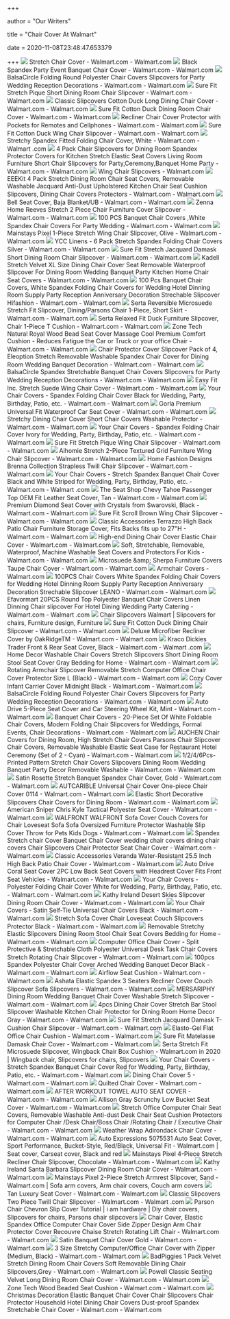 +++
        
author = "Our Writers"
        
title = "Chair Cover At Walmart"
        
date = 2020-11-08T23:48:47.653379
        
+++
[ ![](https://i5.walmartimages.com/asr/1de25cb2-aef7-4944-8260-6927b5de94f6_1.123033b3e51758014167aa2e25844462.jpeg?odnWidth=612&odnHeight=612&odnBg=ffffff)](https://i5.walmartimages.com/asr/1de25cb2-aef7-4944-8260-6927b5de94f6_1.123033b3e51758014167aa2e25844462.jpeg?odnWidth=612&odnHeight=612&odnBg=ffffff) Stretch Chair Cover - Walmart.com - Walmart.com
[ ![](https://i5.walmartimages.com/asr/54abedeb-b133-436d-b5a9-0605bf699c95_1.0d9ac953f4e8aee306abf02df079e971.jpeg?odnWidth=612&odnHeight=612&odnBg=ffffff)](https://i5.walmartimages.com/asr/54abedeb-b133-436d-b5a9-0605bf699c95_1.0d9ac953f4e8aee306abf02df079e971.jpeg?odnWidth=612&odnHeight=612&odnBg=ffffff) Black Spandex Party Event Banquet Chair Cover - Walmart.com - Walmart.com
[ ![](https://i5.walmartimages.com/asr/ab131231-1c42-4d7c-8d82-4df8a8046520_1.6241b15dd4015799d64467e387f0cb7c.jpeg)](https://i5.walmartimages.com/asr/ab131231-1c42-4d7c-8d82-4df8a8046520_1.6241b15dd4015799d64467e387f0cb7c.jpeg) BalsaCircle Folding Round Polyester Chair Covers Slipcovers for Party  Wedding Reception Decorations - Walmart.com - Walmart.com
[ ![](https://i5.walmartimages.com/asr/5b624e6a-fef8-4d07-8c6f-897ca5d87d93_1.320530cfc26dce543b87dd7d69d2291d.jpeg)](https://i5.walmartimages.com/asr/5b624e6a-fef8-4d07-8c6f-897ca5d87d93_1.320530cfc26dce543b87dd7d69d2291d.jpeg) Sure Fit Stretch Pique Short Dining Room Chair Slipcover - Walmart.com -  Walmart.com
[ ![](https://i5.walmartimages.com/asr/528792b2-98e4-4ba3-bac1-aee61e29a569_1.7dc2df23a1e37b088639cc8de17cc2e1.jpeg?odnWidth=612&odnHeight=612&odnBg=ffffff)](https://i5.walmartimages.com/asr/528792b2-98e4-4ba3-bac1-aee61e29a569_1.7dc2df23a1e37b088639cc8de17cc2e1.jpeg?odnWidth=612&odnHeight=612&odnBg=ffffff) Classic Slipcovers Cotton Duck Long Dining Chair Cover - Walmart.com -  Walmart.com
[ ![](https://i5.walmartimages.com/asr/ec8db8a9-ac83-4b47-aca6-2eddbcebdf75_1.e173542e4a6a07896649a35d32c36cae.jpeg?odnWidth=612&odnHeight=612&odnBg=ffffff)](https://i5.walmartimages.com/asr/ec8db8a9-ac83-4b47-aca6-2eddbcebdf75_1.e173542e4a6a07896649a35d32c36cae.jpeg?odnWidth=612&odnHeight=612&odnBg=ffffff) Sure Fit Cotton Duck Dining Room Chair Cover - Walmart.com - Walmart.com
[ ![](https://i5.walmartimages.com/asr/879e671c-d05f-4477-b704-37a53f5ff007_1.2cb05b9b98e710e7e3e9eed3c9670f19.jpeg?odnWidth=612&odnHeight=612&odnBg=ffffff)](https://i5.walmartimages.com/asr/879e671c-d05f-4477-b704-37a53f5ff007_1.2cb05b9b98e710e7e3e9eed3c9670f19.jpeg?odnWidth=612&odnHeight=612&odnBg=ffffff) Recliner Chair Cover Protector with Pockets for Remotes and Cellphones -  Walmart.com - Walmart.com
[ ![](https://i5.walmartimages.com/asr/a9e48745-b1e3-4d3d-bee5-9a3d72a0b3fc_1.f5f1e8deafb5ae759c409abdb7b26670.jpeg)](https://i5.walmartimages.com/asr/a9e48745-b1e3-4d3d-bee5-9a3d72a0b3fc_1.f5f1e8deafb5ae759c409abdb7b26670.jpeg) Sure Fit Cotton Duck Wing Chair Slipcover - Walmart.com - Walmart.com
[ ![](https://i5.walmartimages.com/asr/04944344-6352-4bca-8e17-8010bee780f1_1.bd2a4ce9571486cab4b6c81d009d7d8c.jpeg?odnWidth=612&odnHeight=612&odnBg=ffffff)](https://i5.walmartimages.com/asr/04944344-6352-4bca-8e17-8010bee780f1_1.bd2a4ce9571486cab4b6c81d009d7d8c.jpeg?odnWidth=612&odnHeight=612&odnBg=ffffff) Stretchy Spandex Fitted Folding Chair Cover, White - Walmart.com - Walmart .com
[ ![](https://i5.walmartimages.com/asr/63ea1d91-0dc0-460c-85bf-af9f5eeda047_1.1622bd417a326d264adcebd3ab425220.png?odnWidth=612&odnHeight=612&odnBg=ffffff)](https://i5.walmartimages.com/asr/63ea1d91-0dc0-460c-85bf-af9f5eeda047_1.1622bd417a326d264adcebd3ab425220.png?odnWidth=612&odnHeight=612&odnBg=ffffff) 4 Pack Chair Slipcovers for Dining Room Spandex Protector Covers for  Kitchen Stretch Elastic Seat Covers Living Room Furniture Short Chair  Slipcovers for Party,Ceremony,Banquet Home Party - Walmart.com - Walmart.com
[ ![](https://i5.walmartimages.com/asr/7e90248e-ea48-45e2-8f49-ecebf612b74e_1.7a059fe6f490ea4483709c9458bf6b5e.jpeg)](https://i5.walmartimages.com/asr/7e90248e-ea48-45e2-8f49-ecebf612b74e_1.7a059fe6f490ea4483709c9458bf6b5e.jpeg) Wing Chair Slipcovers - Walmart.com
[ ![](https://i5.walmartimages.com/asr/3cbd4ae8-c84c-431e-b0f4-de7b828a6ff5.91a844199d9b36c8b53ed45eba5aa110.jpeg?odnWidth=612&odnHeight=612&odnBg=ffffff)](https://i5.walmartimages.com/asr/3cbd4ae8-c84c-431e-b0f4-de7b828a6ff5.91a844199d9b36c8b53ed45eba5aa110.jpeg?odnWidth=612&odnHeight=612&odnBg=ffffff) EEEKit 4 Pack Stretch Dining Room Chair Seat Covers, Removable Washable  Jacquard Anti-Dust Upholstered Kitchen Chair Seat Cushion Slipcovers,  Dining Chair Covers Protectors - Walmart.com - Walmart.com
[ ![](https://i5.walmartimages.com/asr/324be71f-f670-4dc6-a7da-970a3abae41b_1.e58cadc62ed116ef53dfce1ca2cde07f.jpeg)](https://i5.walmartimages.com/asr/324be71f-f670-4dc6-a7da-970a3abae41b_1.e58cadc62ed116ef53dfce1ca2cde07f.jpeg) Bell Seat Cover, Baja Blanket/UB - Walmart.com - Walmart.com
[ ![](https://i5.walmartimages.com/asr/1b9966cd-59d9-49f3-a1a2-b40761346e69_1.ff60b4d0e7931ef951216a6940495d9a.jpeg?odnWidth=612&odnHeight=612&odnBg=ffffff)](https://i5.walmartimages.com/asr/1b9966cd-59d9-49f3-a1a2-b40761346e69_1.ff60b4d0e7931ef951216a6940495d9a.jpeg?odnWidth=612&odnHeight=612&odnBg=ffffff) Zenna Home Reeves Stretch 2 Piece Chair Furniture Cover Slipcover - Walmart.com  - Walmart.com
[ ![](https://i5.walmartimages.com/asr/370a20ac-018b-4721-8a8a-d2e1354753ad_1.1f2776f4c027bf4ac08c77ac4d4c88d6.jpeg)](https://i5.walmartimages.com/asr/370a20ac-018b-4721-8a8a-d2e1354753ad_1.1f2776f4c027bf4ac08c77ac4d4c88d6.jpeg) 100 PCS Banquet Chair Covers ,White Spandex Chair Covers For Party Wedding  - Walmart.com - Walmart.com
[ ![](https://i5.walmartimages.com/asr/67a35469-900d-42aa-a17f-23a4b6c146b3_1.6f6240e7143a32a4cd9e67b84c4a5e95.jpeg?odnWidth=612&odnHeight=612&odnBg=ffffff)](https://i5.walmartimages.com/asr/67a35469-900d-42aa-a17f-23a4b6c146b3_1.6f6240e7143a32a4cd9e67b84c4a5e95.jpeg?odnWidth=612&odnHeight=612&odnBg=ffffff) Mainstays Pixel 1-Piece Stretch Wing Chair Slipcover, Olive - Walmart.com -  Walmart.com
[ ![](https://i5.walmartimages.com/asr/47cb3635-59f4-47a7-81c4-b86ca597942d_1.1279b071946eacb7d085afd9efa0c6a8.jpeg?odnWidth=612&odnHeight=612&odnBg=ffffff)](https://i5.walmartimages.com/asr/47cb3635-59f4-47a7-81c4-b86ca597942d_1.1279b071946eacb7d085afd9efa0c6a8.jpeg?odnWidth=612&odnHeight=612&odnBg=ffffff) YCC Linens - 6 Pack Stretch Spandex Folding Chair Covers Silver - Walmart.com  - Walmart.com
[ ![](https://i5.walmartimages.com/asr/c5f16e2e-a4f9-457e-8849-917114079b0a_1.012ec423f0b42285fc7700bd10281595.jpeg)](https://i5.walmartimages.com/asr/c5f16e2e-a4f9-457e-8849-917114079b0a_1.012ec423f0b42285fc7700bd10281595.jpeg) Sure Fit Stretch Jacquard Damask Short Dining Room Chair Slipcover - Walmart.com  - Walmart.com
[ ![](https://i5.walmartimages.com/asr/044fb2dd-9d4c-46c6-87e1-3c20dc17ca9b_1.08bb2a8ed5fce762ebf0a15927e04082.jpeg?odnWidth=612&odnHeight=612&odnBg=ffffff)](https://i5.walmartimages.com/asr/044fb2dd-9d4c-46c6-87e1-3c20dc17ca9b_1.08bb2a8ed5fce762ebf0a15927e04082.jpeg?odnWidth=612&odnHeight=612&odnBg=ffffff) Kadell Stretch Velvet XL Size Dining Chair Cover Seat Removable Waterproof  Slipcover For Dining Room Wedding Banquet Party Kitchen Home Chair Seat  Covers - Walmart.com - Walmart.com
[ ![](https://i5.walmartimages.com/asr/62cc3a25-280c-471b-9826-ae73d0e4ee34.3b7c5c767615bb52aa5f077ceda2d74a.jpeg?odnWidth=612&odnHeight=612&odnBg=ffffff)](https://i5.walmartimages.com/asr/62cc3a25-280c-471b-9826-ae73d0e4ee34.3b7c5c767615bb52aa5f077ceda2d74a.jpeg?odnWidth=612&odnHeight=612&odnBg=ffffff) 100 Pcs Banquet Chair Covers, White Spandex Folding Chair Covers for  Wedding Hotel Dinning Room Supply Party Reception Anniversary Decoration  Strechable Slipcover Hifashion - Walmart.com - Walmart.com
[ ![](https://i5.walmartimages.com/asr/284125d3-3303-4699-bfa9-fc6da4e2f0cc_1.4767b41ce240ca0ea21551f1b681f414.jpeg)](https://i5.walmartimages.com/asr/284125d3-3303-4699-bfa9-fc6da4e2f0cc_1.4767b41ce240ca0ea21551f1b681f414.jpeg) Serta Reversible Microsuede Stretch Fit Slipcover, Dining/Parsons Chair  1-Piece, Short Skirt - Walmart.com - Walmart.com
[ ![](https://i5.walmartimages.com/asr/5579dd2c-2699-4628-88ce-e930c0d1ac4f_1.08c8325c79ea6fbb02762000f2bb95aa.jpeg)](https://i5.walmartimages.com/asr/5579dd2c-2699-4628-88ce-e930c0d1ac4f_1.08c8325c79ea6fbb02762000f2bb95aa.jpeg) Serta Relaxed Fit Duck Furniture Slipcover, Chair 1-Piece T Cushion -  Walmart.com - Walmart.com
[ ![](https://i5.walmartimages.com/asr/7a0811e7-7387-498a-9eba-ce73440f2bdc_1.56c97fc4822e1344f64f34243fe1c820.jpeg?odnWidth=612&odnHeight=612&odnBg=ffffff)](https://i5.walmartimages.com/asr/7a0811e7-7387-498a-9eba-ce73440f2bdc_1.56c97fc4822e1344f64f34243fe1c820.jpeg?odnWidth=612&odnHeight=612&odnBg=ffffff) Zone Tech Natural Royal Wood Bead Seat Cover Massage Cool Premium Comfort  Cushion - Reduces Fatigue the Car or Truck or your office Chair - Walmart.com  - Walmart.com
[ ![](https://i5.walmartimages.com/asr/5a74dd9b-3c89-44c8-9a2c-904b7accce13_1.9e11bf38b9e85231c217b07f2f4c90f1.jpeg?odnWidth=612&odnHeight=612&odnBg=ffffff)](https://i5.walmartimages.com/asr/5a74dd9b-3c89-44c8-9a2c-904b7accce13_1.9e11bf38b9e85231c217b07f2f4c90f1.jpeg?odnWidth=612&odnHeight=612&odnBg=ffffff) Chair Protector Cover Slipcover Pack of 4, Eleoption Stretch Removable  Washable Spandex Chair Cover for Dining Room Wedding Banquet Decoration -  Walmart.com - Walmart.com
[ ![](https://i5.walmartimages.com/asr/a5aeecb1-d268-4ed5-8e53-56baeaa53f48_1.b1882bc10a90649dfa06d7481fbca58b.jpeg?odnWidth=612&odnHeight=612&odnBg=ffffff)](https://i5.walmartimages.com/asr/a5aeecb1-d268-4ed5-8e53-56baeaa53f48_1.b1882bc10a90649dfa06d7481fbca58b.jpeg?odnWidth=612&odnHeight=612&odnBg=ffffff) BalsaCircle Spandex Stretchable Banquet Chair Covers Slipcovers for Party  Wedding Reception Decorations - Walmart.com - Walmart.com
[ ![](https://i5.walmartimages.com/asr/56def5f2-7f2a-4178-b982-bd83a0a2f01d_1.812bd90f794a2512b44f7fdeaea819a1.jpeg?odnWidth=612&odnHeight=612&odnBg=ffffff)](https://i5.walmartimages.com/asr/56def5f2-7f2a-4178-b982-bd83a0a2f01d_1.812bd90f794a2512b44f7fdeaea819a1.jpeg?odnWidth=612&odnHeight=612&odnBg=ffffff) Easy Fit Inc. Stretch Suede Wing Chair Cover - Walmart.com - Walmart.com
[ ![](https://i5.walmartimages.com/asr/d2bae1e4-d853-4128-9298-90fc620e60a3_1.9e2c1b5c265e95a21529ecc28d8ea258.jpeg?odnWidth=612&odnHeight=612&odnBg=ffffff)](https://i5.walmartimages.com/asr/d2bae1e4-d853-4128-9298-90fc620e60a3_1.9e2c1b5c265e95a21529ecc28d8ea258.jpeg?odnWidth=612&odnHeight=612&odnBg=ffffff) Your Chair Covers - Spandex Folding Chair Cover Black for Wedding, Party,  Birthday, Patio, etc. - Walmart.com - Walmart.com
[ ![](https://i5.walmartimages.com/asr/f0da03b5-f54e-49dd-a533-f423baca704b_1.df11183e6a273be2ea02e5b34f6965cd.jpeg?odnWidth=612&odnHeight=612&odnBg=ffffff)](https://i5.walmartimages.com/asr/f0da03b5-f54e-49dd-a533-f423baca704b_1.df11183e6a273be2ea02e5b34f6965cd.jpeg?odnWidth=612&odnHeight=612&odnBg=ffffff) Gorla Premium Universal Fit Waterproof Car Seat Cover - Walmart.com -  Walmart.com
[ ![](https://i5.walmartimages.com/asr/adb00e7b-86e9-4c32-9db7-2a1b91cd6199_1.897c600212615c4703541865457c9071.jpeg?odnWidth=612&odnHeight=612&odnBg=ffffff)](https://i5.walmartimages.com/asr/adb00e7b-86e9-4c32-9db7-2a1b91cd6199_1.897c600212615c4703541865457c9071.jpeg?odnWidth=612&odnHeight=612&odnBg=ffffff) Stretchy Dining Chair Cover Short Chair Covers Washable Protector - Walmart.com  - Walmart.com
[ ![](https://i5.walmartimages.com/asr/7825c8cd-2d82-4a6a-9fca-242cc42a3878_1.b2abaa61e4c42d413ecd1ab0e188f5ed.jpeg?odnWidth=612&odnHeight=612&odnBg=ffffff)](https://i5.walmartimages.com/asr/7825c8cd-2d82-4a6a-9fca-242cc42a3878_1.b2abaa61e4c42d413ecd1ab0e188f5ed.jpeg?odnWidth=612&odnHeight=612&odnBg=ffffff) Your Chair Covers - Spandex Folding Chair Cover Ivory for Wedding, Party,  Birthday, Patio, etc. - Walmart.com - Walmart.com
[ ![](https://i5.walmartimages.com/asr/70154e57-82f7-4c9d-9379-f4d4b16152be_1.d050abba4ab056dd43e51808fc389fde.jpeg?odnWidth=612&odnHeight=612&odnBg=ffffff)](https://i5.walmartimages.com/asr/70154e57-82f7-4c9d-9379-f4d4b16152be_1.d050abba4ab056dd43e51808fc389fde.jpeg?odnWidth=612&odnHeight=612&odnBg=ffffff) Sure Fit Stretch Pique Wing Chair Slipcover - Walmart.com - Walmart.com
[ ![](https://i5.walmartimages.com/asr/1254cdb1-ea52-4fd7-98e6-fb39a17a73cd.3ad0fa5d171b6ba6aba563794078c4cd.jpeg?odnWidth=612&odnHeight=612&odnBg=ffffff)](https://i5.walmartimages.com/asr/1254cdb1-ea52-4fd7-98e6-fb39a17a73cd.3ad0fa5d171b6ba6aba563794078c4cd.jpeg?odnWidth=612&odnHeight=612&odnBg=ffffff) Aihomie Stretch 2-Piece Textured Grid Furniture Wing Chair Slipcover -  Walmart.com - Walmart.com
[ ![](https://i5.walmartimages.com/asr/8f7fbd73-3534-42c2-ad07-3cc56c49ca6e_1.a829d8b63b7364775f67058a8b2b6ff8.jpeg?odnWidth=612&odnHeight=612&odnBg=ffffff)](https://i5.walmartimages.com/asr/8f7fbd73-3534-42c2-ad07-3cc56c49ca6e_1.a829d8b63b7364775f67058a8b2b6ff8.jpeg?odnWidth=612&odnHeight=612&odnBg=ffffff) Home Fashion Designs Brenna Collection Strapless Twill Chair Slipcover -  Walmart.com - Walmart.com
[ ![](https://i5.walmartimages.com/asr/f8e29cad-cf5e-474c-a1e9-21d2b7d72467_1.f7dd7c728eac17c36707628b0f2bb898.jpeg?odnWidth=612&odnHeight=612&odnBg=ffffff)](https://i5.walmartimages.com/asr/f8e29cad-cf5e-474c-a1e9-21d2b7d72467_1.f7dd7c728eac17c36707628b0f2bb898.jpeg?odnWidth=612&odnHeight=612&odnBg=ffffff) Your Chair Covers - Stretch Spandex Banquet Chair Cover Black and White  Striped for Wedding, Party, Birthday, Patio, etc. - Walmart.com - Walmart .com
[ ![](https://i5.walmartimages.com/asr/4bebcf8e-0009-4a29-ae4b-c904cce7ba90_1.c1222ef51f587776b810d6f5a1f70601.jpeg?odnWidth=612&odnHeight=612&odnBg=ffffff)](https://i5.walmartimages.com/asr/4bebcf8e-0009-4a29-ae4b-c904cce7ba90_1.c1222ef51f587776b810d6f5a1f70601.jpeg?odnWidth=612&odnHeight=612&odnBg=ffffff) The Seat Shop Chevy Tahoe Passenger Top OEM Fit Leather Seat Cover, Tan -  Walmart.com - Walmart.com
[ ![](https://i5.walmartimages.com/asr/7f775e9c-7d38-47eb-9ac9-42d0a821faaa_1.0484182ee8959f8dcaa25406b9e1883b.jpeg?odnWidth=612&odnHeight=612&odnBg=ffffff)](https://i5.walmartimages.com/asr/7f775e9c-7d38-47eb-9ac9-42d0a821faaa_1.0484182ee8959f8dcaa25406b9e1883b.jpeg?odnWidth=612&odnHeight=612&odnBg=ffffff) Premium Diamond Seat Cover with Crystals from Swarovski, Black - Walmart.com  - Walmart.com
[ ![](https://i5.walmartimages.com/asr/569e4e7b-4415-4e37-afeb-da13e6d38234_1.5d4e36ec5a32bed985543cc4258a99b9.jpeg)](https://i5.walmartimages.com/asr/569e4e7b-4415-4e37-afeb-da13e6d38234_1.5d4e36ec5a32bed985543cc4258a99b9.jpeg) Sure Fit Scroll Brown Wing Chair Slipcover - Walmart.com - Walmart.com
[ ![](https://i5.walmartimages.com/asr/ea70ef9c-6fc6-48ed-bd66-345f6ca6d852_1.fedf4ce1da04c24665f93f2c8eb58d2f.jpeg?odnWidth=612&odnHeight=612&odnBg=ffffff)](https://i5.walmartimages.com/asr/ea70ef9c-6fc6-48ed-bd66-345f6ca6d852_1.fedf4ce1da04c24665f93f2c8eb58d2f.jpeg?odnWidth=612&odnHeight=612&odnBg=ffffff) Classic Accessories Terrazzo High Back Patio Chair Furniture Storage Cover,  Fits Backs fits up to 27"H - Walmart.com - Walmart.com
[ ![](https://i5.walmartimages.com/asr/65ed6a84-86c7-4478-9212-08f475e52df2.731536df0e77a30314d33080b9a11f12.jpeg?odnWidth=2000&odnHeight=2000&odnBg=ffffff)](https://i5.walmartimages.com/asr/65ed6a84-86c7-4478-9212-08f475e52df2.731536df0e77a30314d33080b9a11f12.jpeg?odnWidth=2000&odnHeight=2000&odnBg=ffffff) High-end Dining Chair Cover Elastic Chair Cover - Walmart.com - Walmart.com
[ ![](https://i5.walmartimages.com/asr/7a5f4681-2e79-4a71-8bdc-c584703bfbf3_1.bc445aa9deeeb2a4a9cb776bece1e10d.jpeg?odnWidth=612&odnHeight=612&odnBg=ffffff)](https://i5.walmartimages.com/asr/7a5f4681-2e79-4a71-8bdc-c584703bfbf3_1.bc445aa9deeeb2a4a9cb776bece1e10d.jpeg?odnWidth=612&odnHeight=612&odnBg=ffffff) Soft, Stretchable, Removable, Waterproof, Machine Washable Seat Covers and  Protectors For Kids - Walmart.com - Walmart.com
[ ![](https://i5.walmartimages.com/asr/e8a9c393-4bc7-4817-b7bb-cdbd9ebe4f60_1.ea65bdb87201460d63097885541738c7.jpeg?odnWidth=612&odnHeight=612&odnBg=ffffff)](https://i5.walmartimages.com/asr/e8a9c393-4bc7-4817-b7bb-cdbd9ebe4f60_1.ea65bdb87201460d63097885541738c7.jpeg?odnWidth=612&odnHeight=612&odnBg=ffffff) Microsuede &amp;amp; Sherpa Furniture Covers Taupe Chair Cover - Walmart.com  - Walmart.com
[ ![](https://i5.walmartimages.com/asr/e7715c21-550f-4221-b473-e1f08fa3d692_1.bb69e910dfc8b16e07c9e81255c05844.jpeg?odnHeight=200&odnWidth=200&odnBg=ffffff)](https://i5.walmartimages.com/asr/e7715c21-550f-4221-b473-e1f08fa3d692_1.bb69e910dfc8b16e07c9e81255c05844.jpeg?odnHeight=200&odnWidth=200&odnBg=ffffff) Armchair Covers - Walmart.com
[ ![](https://i5.walmartimages.com/asr/b2c6e44d-c971-4298-b101-c3ae1fe01ed1_1.0397f6f7351286596af47e61160488a3.jpeg?odnWidth=612&odnHeight=612&odnBg=ffffff)](https://i5.walmartimages.com/asr/b2c6e44d-c971-4298-b101-c3ae1fe01ed1_1.0397f6f7351286596af47e61160488a3.jpeg?odnWidth=612&odnHeight=612&odnBg=ffffff) 100PCS Chair Covers White Spandex Folding Chair Covers for Wedding Hotel  Dinning Room Supply Party Reception Anniversary Decoration Strechable  Slipcover LEANO - Walmart.com - Walmart.com
[ ![](https://i5.walmartimages.com/asr/2953439c-dd9d-496e-87e6-7dfa72ee6a5b_1.692cd76f5adb47af155d67ef9b232533.jpeg?odnWidth=612&odnHeight=612&odnBg=ffffff)](https://i5.walmartimages.com/asr/2953439c-dd9d-496e-87e6-7dfa72ee6a5b_1.692cd76f5adb47af155d67ef9b232533.jpeg?odnWidth=612&odnHeight=612&odnBg=ffffff) Efavormart 20PCS Round Top Polyester Banquet Chair Covers Linen Dinning Chair  slipcover For Hotel Dining Wedding Party Catering - Walmart.com - Walmart .com
[ ![](https://i.pinimg.com/originals/f9/bc/7d/f9bc7de48ed21ebe7ad9cd54e0623409.jpg)](https://i.pinimg.com/originals/f9/bc/7d/f9bc7de48ed21ebe7ad9cd54e0623409.jpg) Chair Slipcovers Walmart | Slipcovers for chairs, Furniture design,  Furniture
[ ![](https://i5.walmartimages.com/asr/6280b003-96b9-449a-9715-1378d269d8c6_1.a0e913ee4ddd874e46156677be46cd2b.jpeg?odnWidth=612&odnHeight=612&odnBg=ffffff)](https://i5.walmartimages.com/asr/6280b003-96b9-449a-9715-1378d269d8c6_1.a0e913ee4ddd874e46156677be46cd2b.jpeg?odnWidth=612&odnHeight=612&odnBg=ffffff) Sure Fit Cotton Duck Dining Chair Slipcover - Walmart.com - Walmart.com
[ ![](https://i5.walmartimages.com/asr/cdcfe604-96b9-4b88-b81c-9e8508ec2500_1.336c5b5403b4d2c7ac086adb3461f50b.jpeg?odnWidth=612&odnHeight=612&odnBg=ffffff)](https://i5.walmartimages.com/asr/cdcfe604-96b9-4b88-b81c-9e8508ec2500_1.336c5b5403b4d2c7ac086adb3461f50b.jpeg?odnWidth=612&odnHeight=612&odnBg=ffffff) Deluxe Microfiber Recliner Cover by OakRidgeTM - Walmart.com - Walmart.com
[ ![](https://i5.walmartimages.com/asr/a20d3b6c-6a6a-466a-bb7b-4e2affb9554b_1.f259658d8cc9fba15fd380f883c45b9c.jpeg?odnWidth=612&odnHeight=612&odnBg=ffffff)](https://i5.walmartimages.com/asr/a20d3b6c-6a6a-466a-bb7b-4e2affb9554b_1.f259658d8cc9fba15fd380f883c45b9c.jpeg?odnWidth=612&odnHeight=612&odnBg=ffffff) Kraco Dickies Trader Front & Rear Seat Cover, Black - Walmart.com - Walmart .com
[ ![](https://i5.walmartimages.com/asr/44fb643c-23a7-482a-bd5e-ac6797e42a94.46a2a2311bbcb4fa2820765fcd9f58cb.jpeg?odnWidth=612&odnHeight=612&odnBg=ffffff)](https://i5.walmartimages.com/asr/44fb643c-23a7-482a-bd5e-ac6797e42a94.46a2a2311bbcb4fa2820765fcd9f58cb.jpeg?odnWidth=612&odnHeight=612&odnBg=ffffff) Home Decor Washable Chair Covers Stretch Slipcovers Short Dining Room Stool Seat  Cover Gray Bedding for Home - Walmart.com - Walmart.com
[ ![](https://i5.walmartimages.com/asr/ed105c9d-b9a0-465e-8009-0fd71d894f7d_1.d0c3a0e14fa6cda9f09efcf6675dba68.jpeg?odnWidth=612&odnHeight=612&odnBg=ffffff)](https://i5.walmartimages.com/asr/ed105c9d-b9a0-465e-8009-0fd71d894f7d_1.d0c3a0e14fa6cda9f09efcf6675dba68.jpeg?odnWidth=612&odnHeight=612&odnBg=ffffff) Rotating Armchair Slipcover Removable Stretch Computer Office Chair Cover  Protector Size L (Black) - Walmart.com - Walmart.com
[ ![](https://i5.walmartimages.com/asr/cd645029-25a7-4fb2-95ed-0cb00298d15e_1.015c4390673370adb91e14dac6a6a09c.jpeg)](https://i5.walmartimages.com/asr/cd645029-25a7-4fb2-95ed-0cb00298d15e_1.015c4390673370adb91e14dac6a6a09c.jpeg) Cozy Cover Infant Carrier Cover Midnight Black - Walmart.com - Walmart.com
[ ![](https://i5.walmartimages.com/asr/cbed3085-7d01-4385-adab-828d6e68997e_1.bafc1738eb7eb46d98333f49a1f9b051.jpeg?odnWidth=612&odnHeight=612&odnBg=ffffff)](https://i5.walmartimages.com/asr/cbed3085-7d01-4385-adab-828d6e68997e_1.bafc1738eb7eb46d98333f49a1f9b051.jpeg?odnWidth=612&odnHeight=612&odnBg=ffffff) BalsaCircle Folding Round Polyester Chair Covers Slipcovers for Party  Wedding Reception Decorations - Walmart.com - Walmart.com
[ ![](https://i5.walmartimages.com/asr/3f1173bb-160b-4166-b00d-5183be7f8fc9_1.5a7c595c0e7c3e56f428f94343ef7b2b.jpeg?odnWidth=612&odnHeight=612&odnBg=ffffff)](https://i5.walmartimages.com/asr/3f1173bb-160b-4166-b00d-5183be7f8fc9_1.5a7c595c0e7c3e56f428f94343ef7b2b.jpeg?odnWidth=612&odnHeight=612&odnBg=ffffff) Auto Drive 5-Piece Seat Cover and Car Steering Wheel Kit, Mint - Walmart.com  - Walmart.com
[ ![](https://i5.walmartimages.com/asr/b3e834ad-e9ad-4d96-a508-b3935982ca98_1.8265d99c546c678e9b2f0736ed6c50dd.jpeg?odnWidth=612&odnHeight=612&odnBg=ffffff)](https://i5.walmartimages.com/asr/b3e834ad-e9ad-4d96-a508-b3935982ca98_1.8265d99c546c678e9b2f0736ed6c50dd.jpeg?odnWidth=612&odnHeight=612&odnBg=ffffff) Banquet Chair Covers - 20-Piece Set Of White Foldable Chair Covers, Modern  Folding Chair Slipcovers for Weddings, Formal Events, Chair Decorations -  Walmart.com - Walmart.com
[ ![](https://i5.walmartimages.com/asr/09dd359c-b93f-4405-a2ff-d1877fc9f7e6_1.b4f3915091bd9c57c3f2e09e45fca949.jpeg?odnWidth=612&odnHeight=612&odnBg=ffffff)](https://i5.walmartimages.com/asr/09dd359c-b93f-4405-a2ff-d1877fc9f7e6_1.b4f3915091bd9c57c3f2e09e45fca949.jpeg?odnWidth=612&odnHeight=612&odnBg=ffffff) AUCHEN Chair Covers for Dining Room, High Stretch Chair Covers Parsons Chair  Slipcover Chair Covers, Removable Washable Elastic Seat Case for Restaurant  Hotel Ceremony (Set of 2 - Cyan) - Walmart.com - Walmart.com
[ ![](https://i5.walmartimages.com/asr/af638491-af88-4e56-a52d-2d689b7bce8f.e3c84946c631c8c002a5c29ab5ade694.jpeg?odnWidth=612&odnHeight=612&odnBg=ffffff)](https://i5.walmartimages.com/asr/af638491-af88-4e56-a52d-2d689b7bce8f.e3c84946c631c8c002a5c29ab5ade694.jpeg?odnWidth=612&odnHeight=612&odnBg=ffffff) 1/2/4/6Pcs-Printed Pattern Stretch Chair Covers Slipcovers Dining Room  Wedding Banquet Party Decor Removable Washable - Walmart.com - Walmart.com
[ ![](https://i5.walmartimages.com/asr/1ec63767-0029-4658-b97f-6f0ac1110b98_1.2c83762cf622f931fc77ac825d5fee75.jpeg?odnWidth=612&odnHeight=612&odnBg=ffffff)](https://i5.walmartimages.com/asr/1ec63767-0029-4658-b97f-6f0ac1110b98_1.2c83762cf622f931fc77ac825d5fee75.jpeg?odnWidth=612&odnHeight=612&odnBg=ffffff) Satin Rosette Stretch Banquet Spandex Chair Cover, Gold - Walmart.com -  Walmart.com
[ ![](https://i5.walmartimages.com/asr/ef2c15c8-937e-4c0b-8a15-2c00da16eb18_1.a7a6ac3acba0c986f45f54673569a778.jpeg?odnWidth=612&odnHeight=612&odnBg=ffffff)](https://i5.walmartimages.com/asr/ef2c15c8-937e-4c0b-8a15-2c00da16eb18_1.a7a6ac3acba0c986f45f54673569a778.jpeg?odnWidth=612&odnHeight=612&odnBg=ffffff) AUTCARIBLE Universal Chair Cover One-piece Chair Cover 0114 - Walmart.com -  Walmart.com
[ ![](https://i5.walmartimages.com/asr/00affa51-3d8c-4f63-8aac-b674873f6418_1.8b0c4238fb97bf712386fa00f5d09e31.jpeg)](https://i5.walmartimages.com/asr/00affa51-3d8c-4f63-8aac-b674873f6418_1.8b0c4238fb97bf712386fa00f5d09e31.jpeg) Elastic Short Decorative Slipcovers Chair Covers for Dining Room - Walmart.com  - Walmart.com
[ ![](https://i5.walmartimages.com/asr/63d005e1-9154-457a-84fb-14cb2070490d_1.58c1ed4ea00add22e41d3b4ade769b4b.jpeg)](https://i5.walmartimages.com/asr/63d005e1-9154-457a-84fb-14cb2070490d_1.58c1ed4ea00add22e41d3b4ade769b4b.jpeg) American Sniper Chris Kyle Tactical Polyester Seat Cover - Walmart.com -  Walmart.com
[ ![](https://i5.walmartimages.com/asr/f8f4803f-2770-4102-9b8e-ac9d46a8ad30_1.cc7279f288af90c83838babf0aaae1cb.jpeg?odnWidth=612&odnHeight=612&odnBg=ffffff)](https://i5.walmartimages.com/asr/f8f4803f-2770-4102-9b8e-ac9d46a8ad30_1.cc7279f288af90c83838babf0aaae1cb.jpeg?odnWidth=612&odnHeight=612&odnBg=ffffff) WALFRONT WALFRONT Sofa Cover Couch Covers for Chair Loveseat Sofa Sofa  Oversized Furniture Protector Washable Slip Cover Throw for Pets Kids Dogs  - Walmart.com - Walmart.com
[ ![](https://i5.walmartimages.com/asr/18a3f351-d0e7-4fd0-97b1-29441874e8b8.0bffcc65c455b73a11aed7f88c81716b.jpeg?odnWidth=612&odnHeight=612&odnBg=ffffff)](https://i5.walmartimages.com/asr/18a3f351-d0e7-4fd0-97b1-29441874e8b8.0bffcc65c455b73a11aed7f88c81716b.jpeg?odnWidth=612&odnHeight=612&odnBg=ffffff) Spandex Stretch chair Cover Banquet Chair Cover wedding chair covers dining chair  covers Chair Slipcovers Chair Protector Seat Chair Cover - Walmart.com -  Walmart.com
[ ![](https://i5.walmartimages.com/asr/ff484ec7-04c2-46d6-810a-06b02090a267.4ab2e7f544ff5f4de340d3528bffd96b.jpeg?odnWidth=612&odnHeight=612&odnBg=ffffff)](https://i5.walmartimages.com/asr/ff484ec7-04c2-46d6-810a-06b02090a267.4ab2e7f544ff5f4de340d3528bffd96b.jpeg?odnWidth=612&odnHeight=612&odnBg=ffffff) Classic Accessories Veranda Water-Resistant 25.5 Inch High Back Patio Chair  Cover - Walmart.com - Walmart.com
[ ![](https://i5.walmartimages.com/asr/d3e3f33c-759d-4c4c-95ab-c2be221d4763_1.7c6f005869fa5c08c998d2dcc1c585e7.jpeg)](https://i5.walmartimages.com/asr/d3e3f33c-759d-4c4c-95ab-c2be221d4763_1.7c6f005869fa5c08c998d2dcc1c585e7.jpeg) Auto Drive Coral Seat Cover 2PC Low Back Seat Covers with Headrest Cover  Fits Front Seat Vehicles - Walmart.com - Walmart.com
[ ![](https://i5.walmartimages.com/asr/2c9f63f9-be0e-453a-8cfa-c778c5a8c81c_1.dd7d3470da589b657309ea45f60668aa.jpeg?odnWidth=612&odnHeight=612&odnBg=ffffff)](https://i5.walmartimages.com/asr/2c9f63f9-be0e-453a-8cfa-c778c5a8c81c_1.dd7d3470da589b657309ea45f60668aa.jpeg?odnWidth=612&odnHeight=612&odnBg=ffffff) Your Chair Covers - Polyester Folding Chair Cover White for Wedding, Party,  Birthday, Patio, etc. - Walmart.com - Walmart.com
[ ![](https://i5.walmartimages.com/asr/ae2ac5c9-d373-45dc-8823-c2725a5f7b47_3.a65812fe6496f84d69d68f28e3704f59.jpeg?odnWidth=612&odnHeight=612&odnBg=ffffff)](https://i5.walmartimages.com/asr/ae2ac5c9-d373-45dc-8823-c2725a5f7b47_3.a65812fe6496f84d69d68f28e3704f59.jpeg?odnWidth=612&odnHeight=612&odnBg=ffffff) Kathy Ireland Desert Skies Slipcover Dining Room Chair Cover - Walmart.com  - Walmart.com
[ ![](https://i5.walmartimages.com/asr/1d283f92-c264-4f55-9a59-c696d249de23_1.17979c39aba3c046b566b8204f460793.jpeg?odnWidth=612&odnHeight=612&odnBg=ffffff)](https://i5.walmartimages.com/asr/1d283f92-c264-4f55-9a59-c696d249de23_1.17979c39aba3c046b566b8204f460793.jpeg?odnWidth=612&odnHeight=612&odnBg=ffffff) Your Chair Covers - Satin Self-Tie Universal Chair Covers Black - Walmart.com  - Walmart.com
[ ![](https://i5.walmartimages.com/asr/867f5b1c-573d-4ecc-a7c4-f516527ce534_1.c33c76ff19f1bc2bd1bbdbdc5662ebee.jpeg?odnWidth=612&odnHeight=612&odnBg=ffffff)](https://i5.walmartimages.com/asr/867f5b1c-573d-4ecc-a7c4-f516527ce534_1.c33c76ff19f1bc2bd1bbdbdc5662ebee.jpeg?odnWidth=612&odnHeight=612&odnBg=ffffff) Stretch Sofa Cover Chair Loveseat Couch Slipcovers Protector Black - Walmart.com  - Walmart.com
[ ![](https://i5.walmartimages.com/asr/382b01d4-3a48-44e0-9947-3e93be162848_1.2251c3ba29a301beae12881d190603f6.jpeg?odnWidth=612&odnHeight=612&odnBg=ffffff)](https://i5.walmartimages.com/asr/382b01d4-3a48-44e0-9947-3e93be162848_1.2251c3ba29a301beae12881d190603f6.jpeg?odnWidth=612&odnHeight=612&odnBg=ffffff) Removable Stretchy Elastic Slipcovers Dining Room Stool Chair Seat Covers  Bedding for Home - Walmart.com - Walmart.com
[ ![](https://i5.walmartimages.com/asr/4ad1f464-8aa8-4cbc-9834-64ca5c3e2fd5_1.97731ed0b15f466f83d1318b97358ac0.jpeg?odnWidth=612&odnHeight=612&odnBg=ffffff)](https://i5.walmartimages.com/asr/4ad1f464-8aa8-4cbc-9834-64ca5c3e2fd5_1.97731ed0b15f466f83d1318b97358ac0.jpeg?odnWidth=612&odnHeight=612&odnBg=ffffff) Computer Office Chair Cover - Split Protective & Stretchable Cloth  Polyester Universal Desk Task Chair Covers Stretch Rotating Chair Slipcover  - Walmart.com - Walmart.com
[ ![](https://i5.walmartimages.com/asr/50476404-31c0-4abd-b57a-a731378f65d3_1.3ea2d787db2ca4418b8c1b1b4b3ce702.jpeg?odnWidth=612&odnHeight=612&odnBg=ffffff)](https://i5.walmartimages.com/asr/50476404-31c0-4abd-b57a-a731378f65d3_1.3ea2d787db2ca4418b8c1b1b4b3ce702.jpeg?odnWidth=612&odnHeight=612&odnBg=ffffff) 100pcs Spandex Polyester Chair Cover Arched Wedding Banquet Decor Black -  Walmart.com - Walmart.com
[ ![](https://i5.walmartimages.com/asr/6e3faa83-5638-494a-8809-9b576120b5b2_1.3acdf979600e54c3cb26469e90b6a67b.jpeg)](https://i5.walmartimages.com/asr/6e3faa83-5638-494a-8809-9b576120b5b2_1.3acdf979600e54c3cb26469e90b6a67b.jpeg) Airflow Seat Cushion - Walmart.com - Walmart.com
[ ![](https://i5.walmartimages.com/asr/fdd8b09b-250f-44ad-8d3b-1d8d7804fbaa_1.91eef159c92dc61072095ab46ec04bed.jpeg?odnWidth=612&odnHeight=612&odnBg=ffffff)](https://i5.walmartimages.com/asr/fdd8b09b-250f-44ad-8d3b-1d8d7804fbaa_1.91eef159c92dc61072095ab46ec04bed.jpeg?odnWidth=612&odnHeight=612&odnBg=ffffff) Ashata Elastic Spandex 3 Seaters Recliner Cover Couch Slipcover Sofa  Slipcovers - Walmart.com - Walmart.com
[ ![](https://i5.walmartimages.com/asr/3625afb9-769e-49c3-87cf-b3ef57554e92.66ab7d51a27a3313e25a8f9968323507.jpeg?odnWidth=612&odnHeight=612&odnBg=ffffff)](https://i5.walmartimages.com/asr/3625afb9-769e-49c3-87cf-b3ef57554e92.66ab7d51a27a3313e25a8f9968323507.jpeg?odnWidth=612&odnHeight=612&odnBg=ffffff) MERSARIPHY Dining Room Wedding Banquet Chair Cover Washable Stretch  Slipcover - Walmart.com - Walmart.com
[ ![](https://i5.walmartimages.com/asr/c5f24b08-876b-4e3f-97c4-a20972b6406e_1.b55679ce7c7f010e0866bec3eecaf94f.jpeg?odnWidth=612&odnHeight=612&odnBg=ffffff)](https://i5.walmartimages.com/asr/c5f24b08-876b-4e3f-97c4-a20972b6406e_1.b55679ce7c7f010e0866bec3eecaf94f.jpeg?odnWidth=612&odnHeight=612&odnBg=ffffff) 4pcs Dining Chair Cover Stretch Bar Stool Slipcover Washable Kitchen Chair  Protector for Dining Room Home Decor Gray - Walmart.com - Walmart.com
[ ![](https://i5.walmartimages.com/asr/723fe835-15ba-47f6-8259-c8d68c96fd4a_1.5373f54900774a07163514be320ec227.jpeg?odnWidth=612&odnHeight=612&odnBg=ffffff)](https://i5.walmartimages.com/asr/723fe835-15ba-47f6-8259-c8d68c96fd4a_1.5373f54900774a07163514be320ec227.jpeg?odnWidth=612&odnHeight=612&odnBg=ffffff) Sure Fit Stretch Jacquard Damask T-Cushion Chair Slipcover - Walmart.com -  Walmart.com
[ ![](https://i5.walmartimages.com/asr/2c828a43-7858-479d-9677-02a01edc6562_1.e58aca1bc35a2818aa3d6daac2af6abc.jpeg?odnWidth=612&odnHeight=612&odnBg=ffffff)](https://i5.walmartimages.com/asr/2c828a43-7858-479d-9677-02a01edc6562_1.e58aca1bc35a2818aa3d6daac2af6abc.jpeg?odnWidth=612&odnHeight=612&odnBg=ffffff) Elasto-Gel Flat Office Chair Cushion - Walmart.com - Walmart.com
[ ![](https://i5.walmartimages.com/asr/da6431ac-d873-4d60-ad33-447b6e8a0f61_1.734e97e5040e141fe23866c8c4e7d160.jpeg?odnWidth=612&odnHeight=612&odnBg=ffffff)](https://i5.walmartimages.com/asr/da6431ac-d873-4d60-ad33-447b6e8a0f61_1.734e97e5040e141fe23866c8c4e7d160.jpeg?odnWidth=612&odnHeight=612&odnBg=ffffff) Sure Fit Matelasse Damask Chair Cover - Walmart.com - Walmart.com
[ ![](https://i.pinimg.com/originals/c5/b9/a4/c5b9a4302b1ad3e2406a6502eae7d472.jpg)](https://i.pinimg.com/originals/c5/b9/a4/c5b9a4302b1ad3e2406a6502eae7d472.jpg) Serta Stretch Fit Microsuede Slipcover, Wingback Chair Box Cushion - Walmart.com  in 2020 | Wingback chair, Slipcovers for chairs, Slipcovers
[ ![](https://i5.walmartimages.com/asr/6ea3bd42-65ed-43ac-84aa-89795aa86638_1.d4dc2477cfb6c40111925fca8c3148cc.jpeg?odnWidth=612&odnHeight=612&odnBg=ffffff)](https://i5.walmartimages.com/asr/6ea3bd42-65ed-43ac-84aa-89795aa86638_1.d4dc2477cfb6c40111925fca8c3148cc.jpeg?odnWidth=612&odnHeight=612&odnBg=ffffff) Your Chair Covers - Stretch Spandex Banquet Chair Cover Red for Wedding,  Party, Birthday, Patio, etc. - Walmart.com - Walmart.com
[ ![](https://i5.walmartimages.com/asr/99198963-1160-4134-8d2b-82015f1ee494_1.93e0dfac3e421e3b4f623de31a0495e8.jpeg?odnWidth=612&odnHeight=612&odnBg=ffffff)](https://i5.walmartimages.com/asr/99198963-1160-4134-8d2b-82015f1ee494_1.93e0dfac3e421e3b4f623de31a0495e8.jpeg?odnWidth=612&odnHeight=612&odnBg=ffffff) Dining Chair Cover 5 - Walmart.com - Walmart.com
[ ![](https://i5.walmartimages.com/asr/acf0f07c-5567-4464-bbbc-79a21d776c2c_1.e22b3f9b96fb19c1b41033252a08f7c4.jpeg?odnWidth=612&odnHeight=612&odnBg=ffffff)](https://i5.walmartimages.com/asr/acf0f07c-5567-4464-bbbc-79a21d776c2c_1.e22b3f9b96fb19c1b41033252a08f7c4.jpeg?odnWidth=612&odnHeight=612&odnBg=ffffff) Quilted Chair Cover - Walmart.com - Walmart.com
[ ![](https://i5.walmartimages.com/asr/61fc8524-c04e-4ba3-be22-5b536e083291_1.0bd93eed9a51df11be5ede8d08e421a4.jpeg?odnWidth=612&odnHeight=612&odnBg=ffffff)](https://i5.walmartimages.com/asr/61fc8524-c04e-4ba3-be22-5b536e083291_1.0bd93eed9a51df11be5ede8d08e421a4.jpeg?odnWidth=612&odnHeight=612&odnBg=ffffff) AFTER WORKOUT TOWEL AUTO SEAT COVER - Walmart.com - Walmart.com
[ ![](https://i5.walmartimages.com/asr/67e545c0-bce6-4b63-8686-6f56f287580c_1.d60b786f6f062d0298ff84557efa78b5.jpeg?odnWidth=612&odnHeight=612&odnBg=ffffff)](https://i5.walmartimages.com/asr/67e545c0-bce6-4b63-8686-6f56f287580c_1.d60b786f6f062d0298ff84557efa78b5.jpeg?odnWidth=612&odnHeight=612&odnBg=ffffff) Allison Gray Scrunchy Low Bucket Seat Cover - Walmart.com - Walmart.com
[ ![](https://i5.walmartimages.com/asr/8c475533-b824-4f9f-ba2e-81ba378c0181_1.df89aa4c8e4706330d06c48052084742.jpeg?odnWidth=612&odnHeight=612&odnBg=ffffff)](https://i5.walmartimages.com/asr/8c475533-b824-4f9f-ba2e-81ba378c0181_1.df89aa4c8e4706330d06c48052084742.jpeg?odnWidth=612&odnHeight=612&odnBg=ffffff) Stretch Office Computer Chair Seat Covers, Removable Washable Anti-dust  Desk Chair Seat Cushion Protectors for Computer Chair /Desk Chair/Boss Chair  /Rotating Chair / Executive Chair - Walmart.com - Walmart.com
[ ![](https://i5.walmartimages.com/asr/ff0fabdd-d393-445c-b8b0-28ccd1eee0cd_1.dc448e157dca610f141fe16f0a4a81e4.jpeg?odnWidth=612&odnHeight=612&odnBg=ffffff)](https://i5.walmartimages.com/asr/ff0fabdd-d393-445c-b8b0-28ccd1eee0cd_1.dc448e157dca610f141fe16f0a4a81e4.jpeg?odnWidth=612&odnHeight=612&odnBg=ffffff) Weather Wrap Adirondack Chair Cover - Walmart.com - Walmart.com
[ ![](https://i.pinimg.com/originals/1f/04/1e/1f041ecffe4b0789ce90aaabd5d1ea25.jpg)](https://i.pinimg.com/originals/1f/04/1e/1f041ecffe4b0789ce90aaabd5d1ea25.jpg) Auto Expressions 5075531 Auto Seat Cover, Sport Performance, Bucket-Style,  Red/Black, Universal Fit - Walmart.com | Seat cover, Carseat cover, Black  and red
[ ![](https://i5.walmartimages.com/asr/36dfd4ad-aa2e-4e77-8054-35e3874a83c3_2.cce0935105a66a129f91a27558f56bc3.jpeg)](https://i5.walmartimages.com/asr/36dfd4ad-aa2e-4e77-8054-35e3874a83c3_2.cce0935105a66a129f91a27558f56bc3.jpeg) Mainstays Pixel 4-Piece Stretch Recliner Chair Slipcover, Chocolate -  Walmart.com - Walmart.com
[ ![](https://i5.walmartimages.com/asr/eadcb7ac-920e-4f86-9f0b-2c5cc3a2ed20_2.26cf0945bb28090b37bcb48e65ad1880.jpeg?odnWidth=612&odnHeight=612&odnBg=ffffff)](https://i5.walmartimages.com/asr/eadcb7ac-920e-4f86-9f0b-2c5cc3a2ed20_2.26cf0945bb28090b37bcb48e65ad1880.jpeg?odnWidth=612&odnHeight=612&odnBg=ffffff) Kathy Ireland Santa Barbara Slipcover Dining Room Chair Cover - Walmart.com  - Walmart.com
[ ![](https://i.pinimg.com/originals/b9/d1/86/b9d186eae8a91d5b1e793f9cdf921b2f.png)](https://i.pinimg.com/originals/b9/d1/86/b9d186eae8a91d5b1e793f9cdf921b2f.png) Mainstays Pixel 2-Piece Stretch Armrest Slipcover, Sand - Walmart.com |  Sofa arm covers, Arm chair covers, Couch arm covers
[ ![](https://i5.walmartimages.com/asr/adf77354-cdaa-4689-bfe7-37cdb8e958d4_1.2f5084fe6247a4ff042e9bdf306759ac.jpeg?odnWidth=612&odnHeight=612&odnBg=ffffff)](https://i5.walmartimages.com/asr/adf77354-cdaa-4689-bfe7-37cdb8e958d4_1.2f5084fe6247a4ff042e9bdf306759ac.jpeg?odnWidth=612&odnHeight=612&odnBg=ffffff) Tan Luxury Seat Cover - Walmart.com - Walmart.com
[ ![](https://i5.walmartimages.com/asr/468f0a6a-d798-4ace-99c9-92cc7f48c904_1.7f95464895d4bc0c65a067b61d63953f.jpeg?odnWidth=612&odnHeight=612&odnBg=ffffff)](https://i5.walmartimages.com/asr/468f0a6a-d798-4ace-99c9-92cc7f48c904_1.7f95464895d4bc0c65a067b61d63953f.jpeg?odnWidth=612&odnHeight=612&odnBg=ffffff) Classic Slipcovers Two Piece Twill Chair Slipcover - Walmart.com - Walmart .com
[ ![](https://i.pinimg.com/originals/0f/3e/0d/0f3e0d1ea48bc75b4a561bb4bbce748d.jpg)](https://i.pinimg.com/originals/0f/3e/0d/0f3e0d1ea48bc75b4a561bb4bbce748d.jpg) Parson Chair Chevron Slip Cover Tutorial | i am hardware | Diy chair covers,  Slipcovers for chairs, Parsons chair slipcovers
[ ![](https://i5.walmartimages.com/asr/160aa112-29e1-4377-a02b-484f8ce53764_1.b1a150580c83e2d0768ac5b567df24e7.jpeg?odnWidth=612&odnHeight=612&odnBg=ffffff)](https://i5.walmartimages.com/asr/160aa112-29e1-4377-a02b-484f8ce53764_1.b1a150580c83e2d0768ac5b567df24e7.jpeg?odnWidth=612&odnHeight=612&odnBg=ffffff) Chair Cover, Elastic Spandex Office Computer Chair Cover Side Zipper Design  Arm Chair Protector Cover Recouvre Chaise Stretch Rotating Lift Chair -  Walmart.com - Walmart.com
[ ![](https://i5.walmartimages.com/asr/879dacc1-af9a-442b-9551-176f59ffde2c_1.b2a34c23ec45edc0a39b3b4ce97029ba.jpeg)](https://i5.walmartimages.com/asr/879dacc1-af9a-442b-9551-176f59ffde2c_1.b2a34c23ec45edc0a39b3b4ce97029ba.jpeg) Satin Banquet Chair Cover Gold - Walmart.com - Walmart.com
[ ![](https://i5.walmartimages.com/asr/032aedc9-0961-42de-965f-5e7600b8bf5a_1.3c07030696c568621afc7c5c4138f705.jpeg?odnWidth=612&odnHeight=612&odnBg=ffffff)](https://i5.walmartimages.com/asr/032aedc9-0961-42de-965f-5e7600b8bf5a_1.3c07030696c568621afc7c5c4138f705.jpeg?odnWidth=612&odnHeight=612&odnBg=ffffff) 3 Size Stretchy Computer/Office Chair Cover with Zipper (Medium, Black) -  Walmart.com - Walmart.com
[ ![](https://i5.walmartimages.com/asr/7f67eafe-6813-4e1b-9eeb-3921e6040bf2_1.cb7812ac5cc90db131ffa3e1dd3cfcfc.jpeg?odnWidth=612&odnHeight=612&odnBg=ffffff)](https://i5.walmartimages.com/asr/7f67eafe-6813-4e1b-9eeb-3921e6040bf2_1.cb7812ac5cc90db131ffa3e1dd3cfcfc.jpeg?odnWidth=612&odnHeight=612&odnBg=ffffff) BadPiggies 1 Pack Velvet Stretch Dining Room Chair Covers Soft Removable  Dining Chair Slipcovers,Grey - Walmart.com - Walmart.com
[ ![](https://i5.walmartimages.com/asr/593a625d-5931-463b-abc4-dd528628e4ea.f211383ad5bdf6505f66078332dda1e7.jpeg?odnWidth=612&odnHeight=612&odnBg=ffffff)](https://i5.walmartimages.com/asr/593a625d-5931-463b-abc4-dd528628e4ea.f211383ad5bdf6505f66078332dda1e7.jpeg?odnWidth=612&odnHeight=612&odnBg=ffffff) Powell Classic Seating Velvet Long Dining Room Chair Cover - Walmart.com -  Walmart.com
[ ![](https://i5.walmartimages.com/asr/1aaa1d9a-6f6f-41da-bf93-29298c10e0a1_1.b226c5d8f4c7dba27d777e3d1f9e042a.jpeg?odnWidth=612&odnHeight=612&odnBg=ffffff)](https://i5.walmartimages.com/asr/1aaa1d9a-6f6f-41da-bf93-29298c10e0a1_1.b226c5d8f4c7dba27d777e3d1f9e042a.jpeg?odnWidth=612&odnHeight=612&odnBg=ffffff) Zone Tech Wood Beaded Seat Cushion - Walmart.com - Walmart.com
[ ![](https://i5.walmartimages.com/asr/91b96156-48cd-4ba5-93f9-9c0bbb4a5946_1.e64a828454ffa5f41c5d377ea8c1ab49.jpeg?odnWidth=612&odnHeight=612&odnBg=ffffff)](https://i5.walmartimages.com/asr/91b96156-48cd-4ba5-93f9-9c0bbb4a5946_1.e64a828454ffa5f41c5d377ea8c1ab49.jpeg?odnWidth=612&odnHeight=612&odnBg=ffffff) Christmas Decoration Elastic Banquet Chair Cover Chair Slipcovers Chair  Protector Household Hotel Dining Chair Covers Dust-proof Spandex  Stretchable Chair Cover - Walmart.com - Walmart.com
